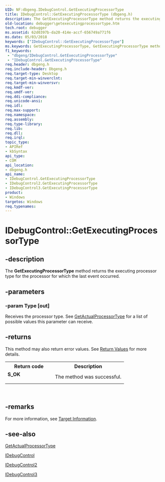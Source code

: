 ```yaml
---
UID: NF:dbgeng.IDebugControl.GetExecutingProcessorType
title: IDebugControl::GetExecutingProcessorType (dbgeng.h)
description: The GetExecutingProcessorType method returns the executing processor type for the processor for which the last event occurred.
old-location: debugger\getexecutingprocessortype.htm
tech.root: debugger
ms.assetid: 62d0397b-da20-414e-accf-656749a771f6
ms.date: 05/03/2018
keywords: ["IDebugControl::GetExecutingProcessorType"]
ms.keywords: GetExecutingProcessorType, GetExecutingProcessorType method [Windows Debugging], GetExecutingProcessorType method [Windows Debugging],IDebugControl interface, GetExecutingProcessorType method [Windows Debugging],IDebugControl2 interface, GetExecutingProcessorType method [Windows Debugging],IDebugControl3 interface, IDebugControl interface [Windows Debugging],GetExecutingProcessorType method, IDebugControl.GetExecutingProcessorType, IDebugControl2 interface [Windows Debugging],GetExecutingProcessorType method, IDebugControl2::GetExecutingProcessorType, IDebugControl3 interface [Windows Debugging],GetExecutingProcessorType method, IDebugControl3::GetExecutingProcessorType, IDebugControl::GetExecutingProcessorType, IDebugControl_b2aad495-5a68-4888-bedb-da76edbfbe7a.xml, dbgeng/IDebugControl2::GetExecutingProcessorType, dbgeng/IDebugControl3::GetExecutingProcessorType, dbgeng/IDebugControl::GetExecutingProcessorType, debugger.getexecutingprocessortype
f1_keywords:
 - "dbgeng/IDebugControl.GetExecutingProcessorType"
 - "IDebugControl.GetExecutingProcessorType"
req.header: dbgeng.h
req.include-header: Dbgeng.h
req.target-type: Desktop
req.target-min-winverclnt: 
req.target-min-winversvr: 
req.kmdf-ver: 
req.umdf-ver: 
req.ddi-compliance: 
req.unicode-ansi: 
req.idl: 
req.max-support: 
req.namespace: 
req.assembly: 
req.type-library: 
req.lib: 
req.dll: 
req.irql: 
topic_type:
- APIRef
- kbSyntax
api_type:
- COM
api_location:
- dbgeng.h
api_name:
- IDebugControl.GetExecutingProcessorType
- IDebugControl2.GetExecutingProcessorType
- IDebugControl3.GetExecutingProcessorType
product:
- Windows
targetos: Windows
req.typenames: 
---
```


# IDebugControl::GetExecutingProcessorType


## -description


The <b>GetExecutingProcessorType</b> method returns the executing processor type for the processor for which the last event occurred.


## -parameters




### -param Type [out]

Receives the processor type.  See <a href="https://docs.microsoft.com/windows-hardware/drivers/ddi/dbgeng/nf-dbgeng-idebugcontrol3-getactualprocessortype">GetActualProcessorType</a> for a list of possible values this parameter can receive.


## -returns



This method may also return error values.  See <a href="https://docs.microsoft.com/windows-hardware/drivers/debugger/hresult-values">Return Values</a> for more details.

<table>
<tr>
<th>Return code</th>
<th>Description</th>
</tr>
<tr>
<td width="40%">
<dl>
<dt><b>S_OK</b></dt>
</dl>
</td>
<td width="60%">
The method was successful.

</td>
</tr>
</table>
 




## -remarks



For more information, see <a href="https://docs.microsoft.com/windows-hardware/drivers/debugger/target-information">Target Information</a>.




## -see-also




<a href="https://docs.microsoft.com/windows-hardware/drivers/ddi/dbgeng/nf-dbgeng-idebugcontrol3-getactualprocessortype">GetActualProcessorType</a>



<a href="https://docs.microsoft.com/windows-hardware/drivers/ddi/dbgeng/nn-dbgeng-idebugcontrol">IDebugControl</a>



<a href="https://docs.microsoft.com/windows-hardware/drivers/ddi/dbgeng/nn-dbgeng-idebugcontrol2">IDebugControl2</a>



<a href="https://docs.microsoft.com/windows-hardware/drivers/ddi/dbgeng/nn-dbgeng-idebugcontrol3">IDebugControl3</a>
 

 

